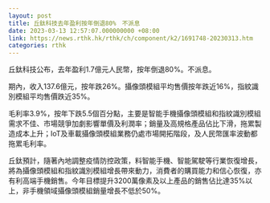 ```yaml
---
layout: post
title: 丘鈦科技去年盈利按年倒退80%　不派息
date: 2023-03-13 12:57:07.000000000 +08:00
link: https://news.rthk.hk/rthk/ch/component/k2/1691748-20230313.htm
categories: rthk
---
```


丘鈦科技公布，去年盈利1.7億元人民幣，按年倒退80%。不派息。

期內，收入137.6億元，按年跌26%。攝像頭模組平均售價按年跌近16%，指紋識別模組平均售價跌近35%。

毛利率3.9%，按年下跌5.5個百分點，主要是智能手機攝像頭模組和指紋識別模組需求不佳、市場競爭加劇影響單價及利潤率；銷量及高規格產品佔比下滑，拖累製造成本上升；IoT及車載攝像頭模組業務仍處市場開拓階段，及人民幣匯率波動都拖累毛利率。

丘鈦預計，隨著內地調整疫情防控政策，料智能手機、智能駕駛等行業恢復增長，將為攝像頭模組和指紋識別模組增長帶來動力，消費者的購買能力和信心恢復，亦有利高端手機銷售。今年目標提升3200萬像素及以上產品的銷售佔比達35%以上，非手機領域攝像頭模組銷量增長不低於50%。
